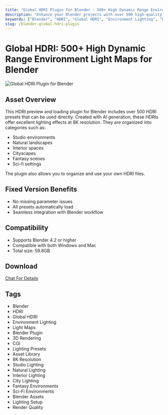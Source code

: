 ```yaml
---
title: "Global HDRI Plugin for Blender - 500+ High Dynamic Range Environment Light Maps"
description: "Enhance your Blender projects with over 500 high-quality HDRI environment light maps. This plugin offers seamless integration with 8K resolution HDRIs organized by category including studio, nature, interior, city, fantasy, and sci-fi."
keywords: ["Blender", "HDRI", "Global HDRI", "Environment Lighting", "Light Maps", "Blender Plugin", "3D Rendering", "CGI", "Lighting Presets", "Asset Library"]
slug: /blender-global-hdri-plugin
---
```


# Global HDRI: 500+ High Dynamic Range Environment Light Maps for Blender

![Global HDRI Plugin for Blender](https://www.gfxcamp.com/wp-content/uploads/2025/09/Global-Hdri-500-Hdris-Masters-The-Light.jpg)

## Asset Overview

This HDRI preview and loading plugin for Blender includes over 500 HDRI presets that can be used directly. Created with AI generation, these HDRIs offer excellent lighting effects at 8K resolution. They are organized into categories such as:

- Studio environments
- Natural landscapes
- Interior spaces
- Cityscapes
- Fantasy scenes
- Sci-fi settings

The plugin also allows you to organize and use your own HDRI files.

## Fixed Version Benefits

- No missing parameter issues
- All presets automatically load
- Seamless integration with Blender workflow

## Compatibility

- Supports Blender 4.2 or higher
- Compatible with both Windows and Mac
- Total size: 59.8GB

## Download
[Chat For Details](https://wa.me/8613237610083)

## Tags

- Blender
- HDRI
- Global HDRI
- Environment Lighting
- Light Maps
- Blender Plugin
- 3D Rendering
- CGI
- Lighting Presets
- Asset Library
- 8K Resolution
- Studio Lighting
- Natural Lighting
- Interior Lighting
- City Lighting
- Fantasy Environments
- Sci-Fi Environments
- Blender Assets
- Lighting Setup
- Render Quality